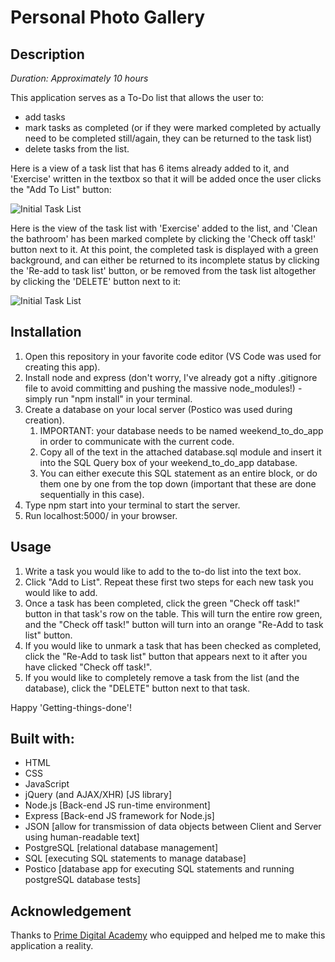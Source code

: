 # Personal Photo Gallery

## Description

_Duration: Approximately 10 hours_

This application serves as a To-Do list that allows the user to:

- add tasks
- mark tasks as completed (or if they were marked completed by actually need to be completed still/again, they can be returned to the task list)
- delete tasks from the list.

Here is a view of a task list that has 6 items already added to it, and 'Exercise' written in the textbox so that it will be added once the user clicks the "Add To List" button:

![Initial Task List](./server/public/images/taskListStart.png)

Here is the view of the task list with 'Exercise' added to the list, and 'Clean the bathroom' has been marked complete by clicking the 'Check off task!' button next to it. At this point, the completed task is displayed with a green background, and can either be returned to its incomplete status by clicking the 'Re-add to task list' button, or be removed from the task list altogether by clicking the 'DELETE' button next to it:

![Initial Task List](./server/public/images/taskListComplete.png)

## Installation

1. Open this repository in your favorite code editor (VS Code was used for creating this app).
1. Install node and express (don't worry, I've already got a nifty .gitignore file to avoid committing and pushing the massive node_modules!) - simply run "npm install" in your terminal.
1. Create a database on your local server (Postico was used during creation).
   1. IMPORTANT: your database needs to be named weekend_to_do_app in order to communicate with the current code.
   1. Copy all of the text in the attached database.sql module and insert it into the SQL Query box of your weekend_to_do_app database.
   1. You can either execute this SQL statement as an entire block, or do them one by one from the top down (important that these are done sequentially in this case).
1. Type npm start into your terminal to start the server.
1. Run localhost:5000/ in your browser.

## Usage

1. Write a task you would like to add to the to-do list into the text box.
1. Click "Add to List". Repeat these first two steps for each new task you would like to add.
1. Once a task has been completed, click the green "Check off task!" button in that task's row on the table. This will turn the entire row green, and the "Check off task!" button will turn into an orange "Re-Add to task list" button.
1. If you would like to unmark a task that has been checked as completed, click the "Re-Add to task list" button that appears next to it after you have clicked "Check off task!".
1. If you would like to completely remove a task from the list (and the database), click the "DELETE" button next to that task.

Happy 'Getting-things-done'!

## Built with:

- HTML
- CSS
- JavaScript
- jQuery (and AJAX/XHR) [JS library]
- Node.js [Back-end JS run-time environment]
- Express [Back-end JS framework for Node.js]
- JSON [allow for transmission of data objects between Client and Server using human-readable text]
- PostgreSQL [relational database management]
- SQL [executing SQL statements to manage database]
- Postico [database app for executing SQL statements and running postgreSQL database tests]

## Acknowledgement

Thanks to [Prime Digital Academy](https://www.primeacademy.io/) who equipped and helped me to make this application a reality.
